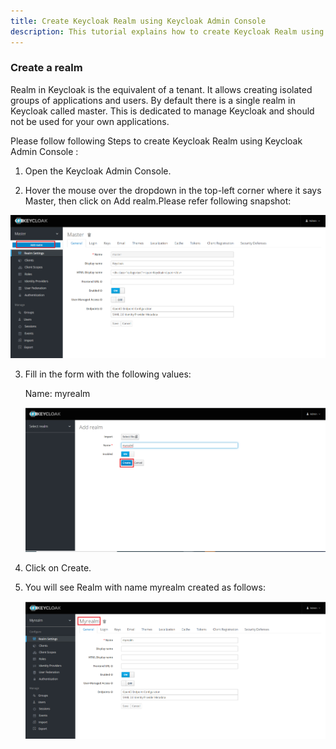 ```yaml
---
title: Create Keycloak Realm using Keycloak Admin Console
description: This tutorial explains how to create Keycloak Realm using Keycloak Admin Console
---
```



### Create a realm

 Realm in Keycloak is the equivalent of a tenant. It allows creating isolated groups of applications and users. 
 By default there is a single realm in Keycloak called master. 
 This is dedicated to manage Keycloak and should not be used for your own applications.

Please follow following Steps to create Keycloak Realm using Keycloak Admin Console :

1. Open the Keycloak Admin Console.

2. Hover the mouse over the dropdown in the top-left corner where it says Master, then click on Add realm.Please refer following snapshot:

  ![](_images/add-realm.png)

3. Fill in the form with the following values:

   Name: myrealm
   
   ![](_images/add-realm-form.png)
   
4. Click on Create.

5. You will see Realm with name myrealm created as follows:
   
   ![](_images/myrealm-created.png)
